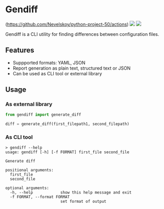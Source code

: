 # Gendiff

(https://github.com/Nevelskoy/python-project-50/actions)
<a href="https://codeclimate.com/github/Nevelskoy/python-project-50/maintainability"><img src="https://api.codeclimate.com/v1/badges/3df40b3004da949f1cda/maintainability" /></a>
<a href="https://codeclimate.com/github/Nevelskoy/python-project-50/test_coverage"><img src="https://api.codeclimate.com/v1/badges/3df40b3004da949f1cda/test_coverage" /></a>

Gendiff is a CLI utility for finding differences between configuration files.

## Features

- Suppported formats: YAML, JSON
- Report generation as plain text, structured text or JSON
- Can be used as CLI tool or external library

## Usage

### As external library

```python
from gendiff import generate_diff

diff = generate_diff(first_filepath1, second_filepath)
```

### As CLI tool

```
> gendiff --help
usage: gendiff [-h] [-f FORMAT] first_file second_file

Generate diff

positional arguments:
  first_file
  second_file

optional arguments:
  -h, --help            show this help message and exit
  -f FORMAT, --format FORMAT
                        set format of output
```
